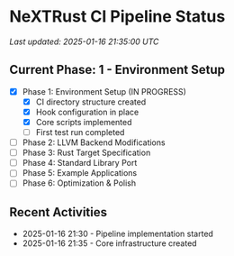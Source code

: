 # NeXTRust CI Pipeline Status
*Last updated: 2025-01-16 21:35:00 UTC*

## Current Phase: 1 - Environment Setup
- [x] Phase 1: Environment Setup (IN PROGRESS)
  - [x] CI directory structure created
  - [x] Hook configuration in place
  - [x] Core scripts implemented
  - [ ] First test run completed
- [ ] Phase 2: LLVM Backend Modifications  
- [ ] Phase 3: Rust Target Specification
- [ ] Phase 4: Standard Library Port
- [ ] Phase 5: Example Applications
- [ ] Phase 6: Optimization & Polish

## Recent Activities
- 2025-01-16 21:30 - Pipeline implementation started
- 2025-01-16 21:35 - Core infrastructure created